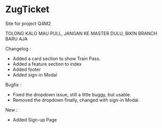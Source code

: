 # ZugTicket
Site for project Q4M2

TOLONG KALO MAU PULL, JANGAN KE MASTER DULU, BIKIN BRANCH BARU AJA

Changelog :
+ Added a card section to show Train Pass.
+ Added a feature section to index
+ Added footer
+ Added sign-in Modal

Bugfix :
- Fixed the dropdown issue, still a little buggy, but usable.
- Removed the dropdown finally, changed with sign-in Modal.

New :
+ Added Sign-up Page
